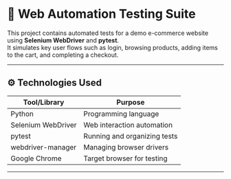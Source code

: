 # 🛒 Web Automation Testing Suite

This project contains automated tests for a demo e-commerce website using **Selenium WebDriver** and **pytest**.  
It simulates key user flows such as login, browsing products, adding items to the cart, and completing a checkout.

---

## ⚙️ Technologies Used

| Tool/Library        | Purpose                      |
|---------------------|-------------------------------|
| Python              | Programming language          |
| Selenium WebDriver  | Web interaction automation    |
| pytest              | Running and organizing tests  |
| webdriver-manager   | Managing browser drivers      |
| Google Chrome       | Target browser for testing    |

---

